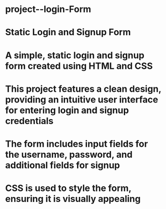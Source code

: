 # project--login-Form

# Static Login and Signup Form

# A simple, static login and signup form created using HTML and CSS

# This project features a clean design, providing an intuitive user interface for entering login and signup credentials

# The form includes input fields for the username, password, and additional fields for signup

# CSS is used to style the form, ensuring it is visually appealing
